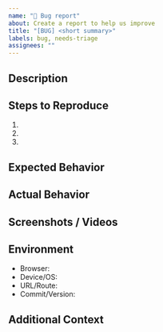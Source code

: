 ```yaml
---
name: "🐞 Bug report"
about: Create a report to help us improve
title: "[BUG] <short summary>"
labels: bug, needs-triage
assignees: ""
---
```


## Description
<!-- A clear and concise description of what the bug is. -->

## Steps to Reproduce
1. 
2. 
3. 

## Expected Behavior
<!-- What you expected to happen -->

## Actual Behavior
<!-- What actually happened -->

## Screenshots / Videos
<!-- If applicable, add screenshots or videos to help explain your problem. -->

## Environment
- Browser:
- Device/OS:
- URL/Route:
- Commit/Version:

## Additional Context
<!-- Any other context about the problem here. -->
